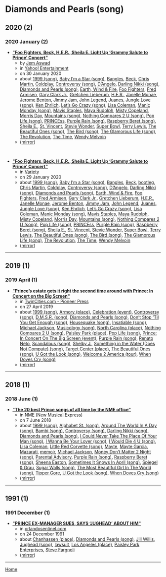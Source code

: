 # Diamonds and Pearls (song)

## 2020 (2)

### 2020 January (2)

 - [**"Foo Fighters, Beck, H.E.R., Sheila E. Light Up ‘Grammy Salute to Prince’ Concert"**](https://www.yahoo.com/entertainment/foo-fighters-beck-h-e-233930375.html)
    - by [Jem Aswad](../../../authors/jem-aswad/index.md)
    - in [Yahoo! Entertainment](../../../publications/u-z/yahoo-entertainment/index.md)
    - on 30 January 2020
    - about [1999 (song)](../../../topics/song/1999/index.md), [Baby I’m a Star (song)](../../../topics/song/baby-i-m-a-star/index.md), [Bangles](../../../topics/bangles/index.md), [Beck](../../../topics/beck/index.md), [Chris Martin](../../../topics/chris-martin/index.md), [Coldplay](../../../topics/coldplay/index.md), [Controversy (song)](../../../topics/song/controversy/index.md), [D’Angelo](../../../topics/d-angelo/index.md), [Darling Nikki (song)](../../../topics/song/darling-nikki/index.md), [Diamonds and Pearls (song)](../../../topics/song/diamonds-and-pearls/index.md), [Earth, Wind & Fire](../../../topics/earth-wind-fire/index.md), [Foo Fighters](../../../topics/foo-fighters/index.md), [Fred Armisen](../../../topics/fred-armisen/index.md), [Gary Clark Jr.](../../../topics/gary-clark-jr/index.md), [Gretchen Lieberum](../../../topics/gretchen-lieberum/index.md), [H.E.R.](../../../topics/h-e-r/index.md), [Janelle Monae](../../../topics/janelle-monae/index.md), [Jerome Benton](../../../topics/jerome-benton/index.md), [Jimmy Jam](../../../topics/jimmy-jam/index.md), [John Legend](../../../topics/john-legend/index.md), [Juanes](../../../topics/juanes/index.md), [Jungle Love (song)](../../../topics/song/jungle-love/index.md), [Ken Ehrlich](../../../topics/ken-ehrlich/index.md), [Let’s Go Crazy (song)](../../../topics/song/let-s-go-crazy/index.md), [Lisa Coleman](../../../topics/lisa-coleman/index.md), [Manic Monday (song)](../../../topics/song/manic-monday/index.md), [Mavis Staples](../../../topics/mavis-staples/index.md), [Maya Rudolph](../../../topics/maya-rudolph/index.md), [Misty Copeland](../../../topics/misty-copeland/index.md), [Morris Day](../../../topics/morris-day/index.md), [Mountains (song)](../../../topics/song/mountains/index.md), [Nothing Compares 2 U (song)](../../../topics/song/nothing-compares-2-u/index.md), [Pop Life (song)](../../../topics/song/pop-life/index.md), [PRINCEss](../../../topics/princess/index.md), [Purple Rain (song)](../../../topics/song/purple-rain/index.md), [Raspberry Beret (song)](../../../topics/song/raspberry-beret/index.md), [Sheila E.](../../../topics/sheila-e/index.md), [St. Vincent](../../../topics/st-vincent/index.md), [Stevie Wonder](../../../topics/stevie-wonder/index.md), [Super Bowl](../../../topics/super-bowl/index.md), [Terry Lewis](../../../topics/terry-lewis/index.md), [The Beautiful Ones (song)](../../../topics/song/the-beautiful-ones/index.md), [The Bird (song)](../../../topics/song/the-bird/index.md), [The Glamorous Life (song)](../../../topics/song/the-glamorous-life/index.md), [The Revolution](../../../topics/the-revolution/index.md), [The Time](../../../topics/the-time/index.md), [Wendy Melvoin](../../../topics/wendy-melvoin/index.md)
    - ([mirror](https://web.archive.org/web/*/https://www.yahoo.com/entertainment/foo-fighters-beck-h-e-233930375.html))

<br />

 - [**"Foo Fighters, Beck, H.E.R., Sheila E. Light Up ‘Grammy Salute to Prince’ Concert"**](https://variety.com/2020/music/news/prince-tribute-concert-foo-fighters-her-beck-1203485036/)
    - in [Variety](../../../publications/u-z/variety/index.md)
    - on 29 January 2020
    - about [1999 (song)](../../../topics/song/1999/index.md), [Baby I’m a Star (song)](../../../topics/song/baby-i-m-a-star/index.md), [Bangles](../../../topics/bangles/index.md), [Beck](../../../topics/beck/index.md), [bootleg](../../../topics/bootleg/index.md), [Chris Martin](../../../topics/chris-martin/index.md), [Coldplay](../../../topics/coldplay/index.md), [Controversy (song)](../../../topics/song/controversy/index.md), [D’Angelo](../../../topics/d-angelo/index.md), [Darling Nikki (song)](../../../topics/song/darling-nikki/index.md), [Diamonds and Pearls (song)](../../../topics/song/diamonds-and-pearls/index.md), [Earth, Wind & Fire](../../../topics/earth-wind-fire/index.md), [Foo Fighters](../../../topics/foo-fighters/index.md), [Fred Armisen](../../../topics/fred-armisen/index.md), [Gary Clark Jr.](../../../topics/gary-clark-jr/index.md), [Gretchen Lieberum](../../../topics/gretchen-lieberum/index.md), [H.E.R.](../../../topics/h-e-r/index.md), [Janelle Monae](../../../topics/janelle-monae/index.md), [Jerome Benton](../../../topics/jerome-benton/index.md), [Jimmy Jam](../../../topics/jimmy-jam/index.md), [John Legend](../../../topics/john-legend/index.md), [Juanes](../../../topics/juanes/index.md), [Jungle Love (song)](../../../topics/song/jungle-love/index.md), [Ken Ehrlich](../../../topics/ken-ehrlich/index.md), [Let’s Go Crazy (song)](../../../topics/song/let-s-go-crazy/index.md), [Lisa Coleman](../../../topics/lisa-coleman/index.md), [Manic Monday (song)](../../../topics/song/manic-monday/index.md), [Mavis Staples](../../../topics/mavis-staples/index.md), [Maya Rudolph](../../../topics/maya-rudolph/index.md), [Misty Copeland](../../../topics/misty-copeland/index.md), [Morris Day](../../../topics/morris-day/index.md), [Mountains (song)](../../../topics/song/mountains/index.md), [Nothing Compares 2 U (song)](../../../topics/song/nothing-compares-2-u/index.md), [Pop Life (song)](../../../topics/song/pop-life/index.md), [PRINCEss](../../../topics/princess/index.md), [Purple Rain (song)](../../../topics/song/purple-rain/index.md), [Raspberry Beret (song)](../../../topics/song/raspberry-beret/index.md), [Sheila E.](../../../topics/sheila-e/index.md), [St. Vincent](../../../topics/st-vincent/index.md), [Stevie Wonder](../../../topics/stevie-wonder/index.md), [Super Bowl](../../../topics/super-bowl/index.md), [Terry Lewis](../../../topics/terry-lewis/index.md), [The Beautiful Ones (song)](../../../topics/song/the-beautiful-ones/index.md), [The Bird (song)](../../../topics/song/the-bird/index.md), [The Glamorous Life (song)](../../../topics/song/the-glamorous-life/index.md), [The Revolution](../../../topics/the-revolution/index.md), [The Time](../../../topics/the-time/index.md), [Wendy Melvoin](../../../topics/wendy-melvoin/index.md)
    - ([mirror](https://web.archive.org/web/*/https://variety.com/2020/music/news/prince-tribute-concert-foo-fighters-her-beck-1203485036/))

----

## 2019 (1)

### 2019 April (1)

 - [**"Prince’s estate gets it right the second time around with Prince: In Concert on the Big Screen"**](https://www.twincities.com/2019/04/27/princes-estate-gets-it-right-the-second-time-around-with-prince-in-concert-on-the-big-screen/)
    - in [TwinCities.com - Pioneer Press](../../../publications/p-t/twincities-com-pioneer-press/index.md)
    - on 27 April 2019
    - about [1999 (song)](../../../topics/song/1999/index.md), [Armory (place)](../../../topics/place/armory/index.md), [Celebration (event)](../../../topics/event/celebration/index.md), [Controversy (song)](../../../topics/song/controversy/index.md), [D.M.S.R. (song)](../../../topics/song/d-m-s-r/index.md), [Diamonds and Pearls (song)](../../../topics/song/diamonds-and-pearls/index.md), [Don’t Stop ’Til You Get Enough (song)](../../../topics/song/don-t-stop-til-you-get-enough/index.md), [Housequake (song)](../../../topics/song/housequake/index.md), [Insatiable (song)](../../../topics/song/insatiable/index.md), [Michael Jackson](../../../topics/michael-jackson/index.md), [Musicology (song)](../../../topics/song/musicology/index.md), [North Carolina (place)](../../../topics/place/north-carolina/index.md), [Nothing Compares 2 U (song)](../../../topics/song/nothing-compares-2-u/index.md), [Paisley Park (place)](../../../topics/place/paisley-park/index.md), [Pop Life (song)](../../../topics/song/pop-life/index.md), [Prince: In Concert On The Big Screen (event)](../../../topics/event/prince-in-concert-on-the-big-screen/index.md), [Purple Rain (song)](../../../topics/song/purple-rain/index.md), [Renato Neto](../../../topics/renato-neto/index.md), [Scandalous (song)](../../../topics/song/scandalous/index.md), [Shelby J.](../../../topics/shelby-j/index.md), [Something in the Water (Does Not Compute) (song)](../../../topics/song/something-in-the-water-does-not-compute/index.md), [Target Center (place)](../../../topics/place/target-center/index.md), [The Beautiful Ones (song)](../../../topics/song/the-beautiful-ones/index.md), [U Got the Look (song)](../../../topics/song/u-got-the-look/index.md), [Welcome 2 America (tour)](../../../topics/tour/welcome-2-america/index.md), [When Doves Cry (song)](../../../topics/song/when-doves-cry/index.md)
    - ([mirror](https://web.archive.org/web/*/https://www.twincities.com/2019/04/27/princes-estate-gets-it-right-the-second-time-around-with-prince-in-concert-on-the-big-screen/))

----

## 2018 (1)

### 2018 June (1)

 - [**"The 20 best Prince songs of all time by the NME office"**](https://www.nme.com/blogs/nme-blogs/best-prince-songs-9053)
    - in [NME (New Musical Express)](../../../publications/k-o/nme-new-musical-express/index.md)
    - on 7 June 2018
    - about [1999 (song)](../../../topics/song/1999/index.md), [Alphabet St. (song)](../../../topics/song/alphabet-st/index.md), [Around The World In A Day (song)](../../../topics/song/around-the-world-in-a-day/index.md), [Bambi (song)](../../../topics/song/bambi/index.md), [Controversy (song)](../../../topics/song/controversy/index.md), [Darling Nikki (song)](../../../topics/song/darling-nikki/index.md), [Diamonds and Pearls (song)](../../../topics/song/diamonds-and-pearls/index.md), [I Could Never Take The Place Of Your Man (song)](../../../topics/song/i-could-never-take-the-place-of-your-man/index.md), [I Wanna Be Your Lover (song)](../../../topics/song/i-wanna-be-your-lover/index.md), [I Would Die 4 U (song)](../../../topics/song/i-would-die-4-u/index.md), [Lisa Coleman](../../../topics/lisa-coleman/index.md), [Little Red Corvette (song)](../../../topics/song/little-red-corvette/index.md), [Mayte](../../../topics/mayte/index.md), [Mayte Garcia](../../../topics/mayte-garcia/index.md), [Mazarati](../../../topics/mazarati/index.md), [memoir](../../../topics/memoir/index.md), [Michael Jackson](../../../topics/michael-jackson/index.md), [Money Don’t Matter 2 Night (song)](../../../topics/song/money-don-t-matter-2-night/index.md), [Parental Advisory](../../../topics/parental-advisory/index.md), [Purple Rain (song)](../../../topics/song/purple-rain/index.md), [Raspberry Beret (song)](../../../topics/song/raspberry-beret/index.md), [Sheena Easton](../../../topics/sheena-easton/index.md), [Sometimes It Snows In April (song)](../../../topics/song/sometimes-it-snows-in-april/index.md), [Spiegel & Grau](../../../topics/spiegel-grau/index.md), [Sugar Walls (song)](../../../topics/song/sugar-walls/index.md), [The Most Beautiful Girl In The World (song)](../../../topics/song/the-most-beautiful-girl-in-the-world/index.md), [Tipper Gore](../../../topics/tipper-gore/index.md), [U Got the Look (song)](../../../topics/song/u-got-the-look/index.md), [When Doves Cry (song)](../../../topics/song/when-doves-cry/index.md)
    - ([mirror](https://web.archive.org/web/*/https://www.nme.com/blogs/nme-blogs/best-prince-songs-9053))

----

## 1991 (1)

### 1991 December (1)

 - [**"PRINCE EX-MANAGER SUES, SAYS ‘JUGHEAD’ ABOUT HIM"**](https://www.orlandosentinel.com/1991/12/24/prince-ex-manager-sues-says-jughead-about-him/)
    - in [orlandosentinel.com](../../../publications/k-o/orlandosentinel-com/index.md)
    - on 24 December 1991
    - about [Chanhassen (place)](../../../topics/place/chanhassen/index.md), [Diamonds and Pearls (song)](../../../topics/song/diamonds-and-pearls/index.md), [Jill Willis](../../../topics/jill-willis/index.md), [Jughead (song)](../../../topics/song/jughead/index.md), [lawsuit](../../../topics/lawsuit/index.md), [Los Angeles (place)](../../../topics/place/los-angeles/index.md), [Paisley Park Enterprises](../../../topics/paisley-park-enterprises/index.md), [Steve Fargnoli](../../../topics/steve-fargnoli/index.md)
    - ([mirror](https://web.archive.org/web/*/https://www.orlandosentinel.com/1991/12/24/prince-ex-manager-sues-says-jughead-about-him/))

----

[Home](../index.md)
